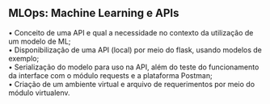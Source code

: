 ## MLOps: Machine Learning e APIs

• Conceito de uma API e qual a necessidade no contexto da utilização de um modelo de ML;<br/>
• Disponibilização de uma API (local) por meio do flask, usando modelos de exemplo;<br/>
• Serialização do modelo para uso na API, além do teste do funcionamento da interface com o módulo requests e a plataforma Postman;<br/>
• Criação de um ambiente virtual e arquivo de requerimentos por meio do módulo virtualenv.
